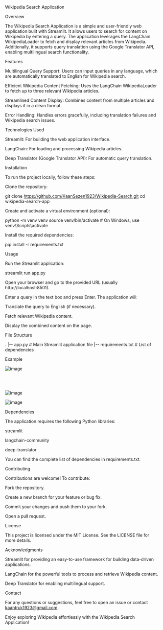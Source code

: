 Wikipedia Search Application

Overview

The Wikipedia Search Application is a simple and user-friendly web application built with Streamlit. It allows users to search for content on Wikipedia by entering a query. The application leverages the LangChain WikipediaLoader to fetch and display relevant articles from Wikipedia. Additionally, it supports query translation using the Google Translator API, enabling multilingual search functionality.

Features

Multilingual Query Support: Users can input queries in any language, which are automatically translated to English for Wikipedia search.

Efficient Wikipedia Content Fetching: Uses the LangChain WikipediaLoader to fetch up to three relevant Wikipedia articles.

Streamlined Content Display: Combines content from multiple articles and displays it in a clean format.

Error Handling: Handles errors gracefully, including translation failures and Wikipedia search issues.

Technologies Used

Streamlit: For building the web application interface.

LangChain: For loading and processing Wikipedia articles.

Deep Translator (Google Translator API): For automatic query translation.

Installation

To run the project locally, follow these steps:



Clone the repository:

git clone https://github.com/KaanSezen1923/Wikipedia-Search.git
cd wikipedia-search-app

Create and activate a virtual environment (optional):

python -m venv venv
source venv/bin/activate  # On Windows, use venv\Scripts\activate

Install the required dependencies:

pip install -r requirements.txt

Usage

Run the Streamlit application:

streamlit run app.py

Open your browser and go to the provided URL (usually http://localhost:8501).

Enter a query in the text box and press Enter. The application will:

Translate the query to English (if necessary).

Fetch relevant Wikipedia content.

Display the combined content on the page.

File Structure

.
|-- app.py                  # Main Streamlit application file
|-- requirements.txt        # List of dependencies

Example

![image](https://github.com/user-attachments/assets/43daa568-6425-4280-8922-c901f8ca7258)

<br></br>

![image](https://github.com/user-attachments/assets/b9254b2b-1191-4e44-a9a0-41164001ecf5)

![image](https://github.com/user-attachments/assets/7c06680d-6009-468f-abe3-05ad6175f791)




Dependencies

The application requires the following Python libraries:

streamlit

langchain-community

deep-translator

You can find the complete list of dependencies in requirements.txt.

Contributing

Contributions are welcome! To contribute:

Fork the repository.

Create a new branch for your feature or bug fix.

Commit your changes and push them to your fork.

Open a pull request.

License

This project is licensed under the MIT License. See the LICENSE file for more details.

Acknowledgments

Streamlit for providing an easy-to-use framework for building data-driven applications.

LangChain for the powerful tools to process and retrieve Wikipedia content.

Deep Translator for enabling multilingual support.

Contact

For any questions or suggestions, feel free to open an issue or contact kaantruk1923@gmail.com.

Enjoy exploring Wikipedia effortlessly with the Wikipedia Search Application!
